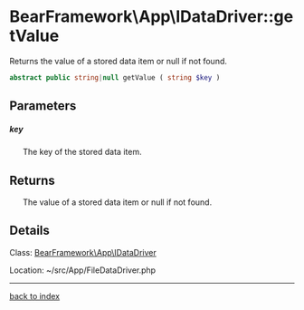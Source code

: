 # BearFramework\App\IDataDriver::getValue

Returns the value of a stored data item or null if not found.

```php
abstract public string|null getValue ( string $key )
```

## Parameters

##### key

&nbsp;&nbsp;&nbsp;&nbsp;&nbsp;&nbsp;The key of the stored data item.

## Returns

&nbsp;&nbsp;&nbsp;&nbsp;&nbsp;&nbsp;The value of a stored data item or null if not found.

## Details

Class: [BearFramework\App\IDataDriver](bearframework.app.idatadriver.class.md)

Location: ~/src/App/FileDataDriver.php

---

[back to index](index.md)

